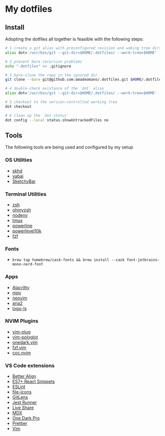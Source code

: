 # My dotfiles

## Install

Adopting the dotfiles all together is feasible with the following steps:

```sh
# 1 create a git alias with preconfigured revision and woking tree dirs
alias dot='/usr/bin/git --git-dir=$HOME/.dotfiles/ --work-tree=$HOME'

# 2 prevent bare recursion problems
echo ".dotfiles" >> .gitignore

# 3 bare-clone the repo in the ignored dir
git clone --bare git@github.com:amadeomano/.dotfiles.git $HOME/.dotfiles

# 4 double-check existance of the `dot` alias
alias dot='/usr/bin/git --git-dir=$HOME/.dotfiles/ --work-tree=$HOME'

# 5 checkout to the version-controlled working tree
dot checkout

# 6 clean up the `dot status`
dot config --local status.showUntrackedFiles no
```

## Tools

The following tools are being used and configured by my setup

### OS Utilities
- [skhd](https://github.com/koekeishiya/skhd#install)
- [yabai](https://github.com/koekeishiya/yabai#install)
- [SketchyBar](https://github.com/FelixKratz/SketchyBar)

### Terminal Utilities

- [zsh](https://formulae.brew.sh/formula/zsh)
- [ohmyzsh](https://github.com/ohmyzsh/ohmyzsh#custom-directory)
- [nodenv](https://formulae.brew.sh/formula/nodenv)
- [tmux](https://formulae.brew.sh/formula/tmux)
- [powerline](https://powerline.readthedocs.io/en/latest/installation.html#pip-installation)
- [powerlevel10k](https://github.com/romkatv/powerlevel10k#oh-my-zsh)
- [fzf](https://github.com/junegunn/fzf)

### Fonts

- `brew tap homebrew/cask-fonts && brew install --cask font-jetbrains-mono-nerd-font`

### Apps

- [Alacritty](https://github.com/alacritty/alacritty#installation)
- [mpv](https://formulae.brew.sh/formula/mpv)
- [neovim](https://formulae.brew.sh/formula/neovim)
- [aria2](https://formulae.brew.sh/formula/aria2)
- [logo-ls](https://github.com/Yash-Handa/logo-ls#macos-darwin)

### NVIM Plugins

- [vim-plug](https://github.com/junegunn/vim-plug)
- [vim-polyglot](https://github.com/sheerun/vim-polyglot)
- [onedark.vim](https://github.com/joshdick/onedark.vim)
- [fzf.vim](https://github.com/junegunn/fzf.vim)
- [coc.nvim](https://github.com/neoclide/coc.nvim)

### VS Code extensions

- [Better Align](https://marketplace.visualstudio.com/items?itemName=wwm.better-align)
- [ES7+ React Snippets](https://marketplace.visualstudio.com/items?itemName=dsznajder.es7-react-js-snippets)
- [ESLint](https://marketplace.visualstudio.com/items?itemName=dbaeumer.vscode-eslint)
- [file-icons](https://marketplace.visualstudio.com/items?itemName=file-icons.file-icons)
- [GitLens](https://marketplace.visualstudio.com/items?itemName=eamodio.gitlens)
- [Jest Runner](https://marketplace.visualstudio.com/items?itemName=firsttris.vscode-jest-runner)
- [Live Share](https://marketplace.visualstudio.com/items?itemName=MS-vsliveshare.vsliveshare)
- [MDX](https://marketplace.visualstudio.com/items?itemName=silvenon.mdx)
- [One Dark Pro](https://marketplace.visualstudio.com/items?itemName=zhuangtongfa.Material-theme)
- [Prettier](https://marketplace.visualstudio.com/items?itemName=esbenp.prettier-vscode)
- [Vim](https://marketplace.visualstudio.com/items?itemName=vscodevim.vim)
